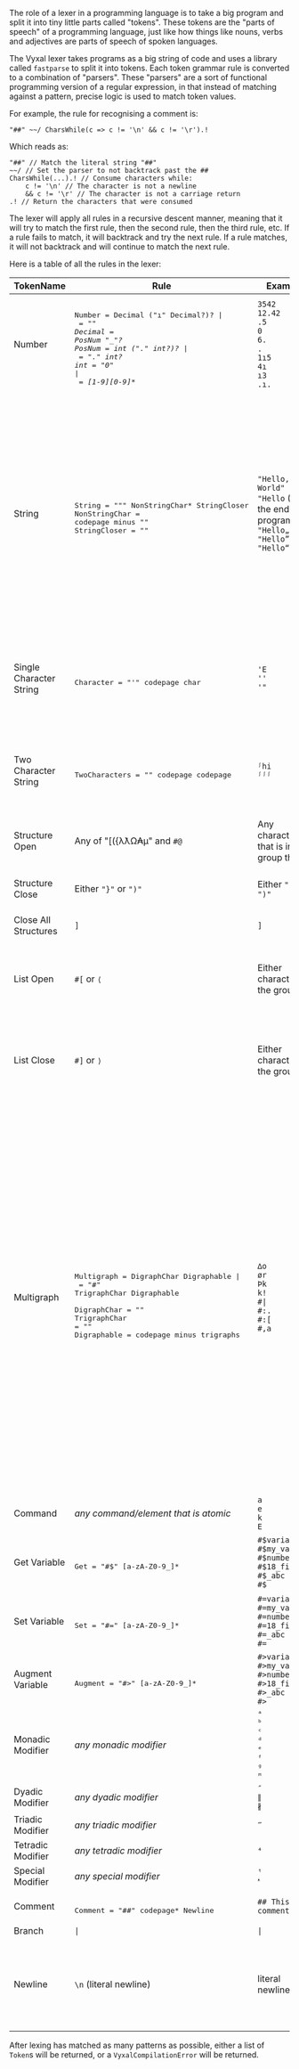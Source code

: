 The role of a lexer in a programming language is to take a big program and split it into tiny little parts called "tokens". These tokens are the "parts of speech" of a programming language, just like how things like nouns, verbs and adjectives are parts of speech of spoken languages.

The Vyxal lexer takes programs as a big string of code and uses a library called `fastparse` to split it into tokens. Each token grammar rule is converted to a
combination of "parsers". These "parsers" are a sort of functional programming
version of a regular expression, in that instead of matching against a pattern,
precise logic is used to match token values.

For example, the rule for recognising a comment is:

```
"##" ~~/ CharsWhile(c => c != '\n' && c != '\r').!
```

Which reads as:

```
"##" // Match the literal string "##"
~~/ // Set the parser to not backtrack past the ##
CharsWhile(...).! // Consume characters while:
    c != '\n' // The character is not a newline
    && c != '\r' // The character is not a carriage return
.! // Return the characters that were consumed
```

The lexer will apply all rules in a recursive descent manner, meaning that it will try to match the first rule, then the second rule, then the third rule, etc. If a rule fails to match, it will backtrack and try the next rule. If a rule matches, it will not backtrack and will continue to match the next rule.

Here is a table of all the rules in the lexer:

| TokenName               | Rule                                                                                                                                                                                                   | Example                                                                                       | Notes                                                                                                                                                                                                                                                                                                                                                            |
|-------------------------|--------------------------------------------------------------------------------------------------------------------------------------------------------------------------------------------------------|-----------------------------------------------------------------------------------------------|------------------------------------------------------------------------------------------------------------------------------------------------------------------------------------------------------------------------------------------------------------------------------------------------------------------------------------------------------------------|
| Number                  | <pre><br>Number  = Decimal ("ı" Decimal?)? \|<br>        = "<i>"<br>Decimal = PosNum "_"?<br>PosNum  = int ("." int?)? \|<br>        = "." int?<br>int     = "0" \|<br>        = [1-9][0-9]*<br></pre> | `3542`<br>`12.42`<br>`.5`<br>`0`<br>`6.`<br>`.`<br>`1ı5`<br>`4ı`<br>`ı3`<br>`.ı.`             |                                                                                                                                                                                                                                                                                                                                                                  |
| String                  | <pre><br>String = "\"" NonStringChar* StringCloser<br>NonStringChar = codepage minus "<string>"<br>StringCloser = "<string>"<br></pre>                                                                 | `"Hello, World"`<br>`"Hello` (at the end of a program)<br>`"Hello„`<br>`"Hello”`<br>`"Hello“` | The four different string closers represent the string type.<br><br>" -> Normal string<br>„ -> Close compressed number<br>” -> Close dictionary compressed string<br>“ -> Close base-255 compressed string                                                                                                                                                       |
| Single Character String | <pre><br>Character = "'" codepage char<br></pre>                                                                                                                                                       | `'E`<br>`''`<br>`'"`                                                                          | The character can be `'` and it won't try and include any more characters                                                                                                                                                                                                                                                                                        |
| Two Character String    | <pre><br>TwoCharacters = "<sym>" codepage codepage<br></pre>                                                                                                                                           | `ᶴhi`<br>`ᶴᶴᶴ`                                                                                | The characters can include `ᶴ` and it won't try and include any more characters                                                                                                                                                                                                                                                                                  |
| Structure Open          | Any of "[({λƛΩ₳µ" and `#@`                                                                                                                                                                             | Any character that is in the group there                                                      |                                                                                                                                                                                                                                                                                                                                                                  |
| Structure Close         | Either `"}"` or `")"`                                                                                                                                                                                  | Either `"}"` or `")"`                                                                         | `")"` closes two structures at once                                                                                                                                                                                                                                                                                                                              |
| Close All Structures    | `]`                                                                                                                                                                                                    | `]`                                                                                           |                                                                                                                                                                                                                                                                                                                                                                  |
| List Open               | `#[` or `⟨`                                                                                                                                                                                            | Either character in the group                                                                 | The angled bracket is not in the codepage, but is accepted in utf-8 files                                                                                                                                                                                                                                                                                        |
| List Close              | `#]` or `⟩`                                                                                                                                                                                            | Either character in the group                                                                 | The angled bracket is not in the codepage, but is accepted in utf-8 files                                                                                                                                                                                                                                                                                        |
| Multigraph              | <pre><br><br>Multigraph = DigraphChar Digraphable \|<br>           = "#" TrigraphChar Digraphable<br><br>DigraphChar = "<chars>"<br>TrigraphChar = "<chars>"<br>Digraphable = codepage minus trigraphs | `∆o`<br>`ør`<br>`Þk`<br>`k!`<br>`#\|`<br>`#:.`<br>`#:[`<br>`#,a`                              | `#:` followed by any character is a syntax trigraph. The `#:[` case needed to be explicitly defined for lexing priority reasons.<br><br>`#.` followed by any character is a updot trigraph. Something like `#.A` will be equivalent to a literal `Ȧ`<br><br>`#,` followed by any character is a downdot trigrahp. Something like `#,A` will be equivalent to `Ạ` |
| Command                 | *any command/element that is atomic*                                                                                                                                                                   | `a`<br>`e`<br>`k`<br>`E`                                                                      |                                                                                                                                                                                                                                                                                                                                                                  |
| Get Variable            | <pre><br>Get = "#$" [a-zA-Z0-9_]*<br></pre>                                                                                                                                                            | `#$variable`<br>`#$my_var`<br>`#$number_15`<br>`#$18_fingers`<br>`#$_abc`<br>`#$`             | Empty variable name gets ghost variable                                                                                                                                                                                                                                                                                                                          |
| Set Variable            | <pre><br>Set = "#=" [a-zA-Z0-9_]*<br></pre>                                                                                                                                                            | `#=variable`<br>`#=my_var`<br>`#=number_15`<br>`#=18_fingers`<br>`#=_abc`<br>`#=`             | Empty variable name sets ghost variable                                                                                                                                                                                                                                                                                                                          |
| Augment Variable        | <pre><br>Augment = "#>" [a-zA-Z0-9_]*<br></pre>                                                                                                                                                        | `#>variable`<br>`#>my_var`<br>`#>number_15`<br>`#>18_fingers`<br>`#>_abc`<br>`#>`             |                                                                                                                                                                                                                                                                                                                                                                  |
| Monadic Modifier        | *any monadic modifier*                                                                                                                                                                                 | `ᵃ`<br>`ᵇ`<br>`ᶜ`<br>`ᵈ`<br>`ᵉ`<br>`ᶠ`<br>`ᶢ`<br>`ᴴ`                                          | There are many more monadic modifiers                                                                                                                                                                                                                                                                                                                            |
| Dyadic Modifier         | *any dyadic modifier*                                                                                                                                                                                  | `″`<br>`∥`<br>`∦`                                                                             |                                                                                                                                                                                                                                                                                                                                                                  |
| Triadic Modifier        | *any triadic modifier*                                                                                                                                                                                 | `‴`                                                                                           |                                                                                                                                                                                                                                                                                                                                                                  |
| Tetradic Modifier       | *any tetradic modifier*                                                                                                                                                                                | `⁴`                                                                                           |                                                                                                                                                                                                                                                                                                                                                                  |
| Special Modifier        | *any special modifier*                                                                                                                                                                                 | `ᵗ`<br>`ᵜ`                                                                                    |                                                                                                                                                                                                                                                                                                                                                                  |
| Comment                 | <pre><br>Comment = "##" codepage* Newline<br></pre>                                                                                                                                                    | `## This is a comment`                                                                        |                                                                                                                                                                                                                                                                                                                                                                  |
| Branch                  | `\|`                                                                                                                                                                                                   | `\|`                                                                                          |                                                                                                                                                                                                                                                                                                                                                                  |
| Newline                 | `\n` (literal newline)                                                                                                                                                                                 | literal newline                                                                               | Included for parsing structures and modifiers that rely upon newlines                                                                                                                                                                                                                                                                                            |

After lexing has matched as many patterns as possible, either a list of `Token`s will be returned, or a `VyxalCompilationError` will be returned.

